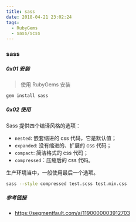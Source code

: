 ```yaml
---
title: sass
date: 2018-04-21 23:02:24
tags:
  - RubyGems
  - sass/scss
---
```


### sass

##### 0x01 安装

> 使用 RubyGems 安装

```bash
gem install sass
```

##### 0x02 使用

Sass 提供四个编译风格的选项：

- `nested`: 嵌套缩进的 css 代码，它是默认值；
- `expanded`: 没有缩进的、扩展的 css 代码；
- `compact`: 简洁格式的 css 代码；
- `compressed`：压缩后的 css 代码。

生产环境当中，一般使用最后一个选项。

```bash
sass --style compressed test.scss test.min.css
```

##### 参考链接

- <https://segmentfault.com/a/1190000003912703>
